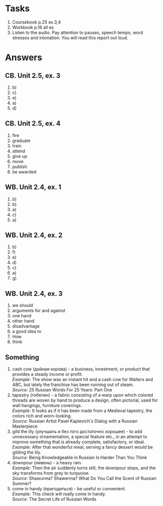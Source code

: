 # Tasks
1. Coursebook p.25 ex.3,4
2. Workbook p.16 all ex.
3. Listen to the audio. Pay attention to pauses, speech tempo, word stresses and intonation. You will read this report out loud.

# Answers
## CB. Unit 2.5, ex. 3
1. b)
2. c)
3. e)
4. a)
5. d)

## CB. Unit 2.5, ex. 4
1. fire
2. graduate
3. train
4. attend
5. give up
6. move
7. publish
8. be awarded

## WB. Unit 2.4, ex. 1
1. b)
2. b)
3. a)
4. c)
5. a)

## WB. Unit 2.4, ex. 2
1. b)
2. f)
3. e)
4. d)
5. c)
6. a)
7. g)

## WB. Unit 2.4, ex. 3
1. we should
2. arguments for and against
3. one hand
4. other hand
5. disadvantage
6. a good idea to
7. How
8. think

## Something
1. cash cow (дойная корова) - a business, investment, or product that provides a steady income or profit.  
*Example:* The show was an instant hit and a cash cow for Walters and ABC, but lately the franchise has been running out of steam.  
*Source:* 25 Russian Words For 25 Years: Part One
2. tapestry (гобелен) - a fabric consisting of a warp upon which colored threads are woven by hand to produce a design, often pictorial, used for wall hangings, furniture coverings.  
*Example:* It looks as if it has been made from a Medieval tapestry, the colors rich and worn-looking.  
*Source:* Russian Artist Pavel Kaplevich's Dialog with a Russian Masterpiece
3. gild the lily (улучшать и без того достаточно хорошее) - to add unnecessary ornamentation, a special feature etc., in an attempt to improve something that is already complete, satisfactory, or ideal.  
*Example:* After that wonderful meal, serving a fancy dessert would be gilding the lily.  
*Source:* Being Knowledgeable in Russian Is Harder Than You Think
4. downpour (ливень) - a heavy rain.  
*Example:* Then the air suddenly turns still, the downpour stops, and the sky transforms from grey to turquoise.  
*Source:* Shawurma? Shawerma? What Do You Call the Scent of Russian Summer?
5. come in handy (пригодиться) - be useful or convenient.  
*Example:* This check will really come in handy.  
*Source:* The Secret Life of Russian Words
